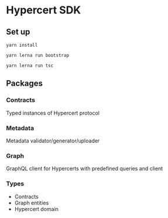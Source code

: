 # Hypercert SDK

## Set up

`yarn install`

`yarn lerna run bootstrap`

`yarn lerna run tsc`

## Packages

### Contracts

Typed instances of Hypercert protocol

### Metadata

Metadata validator/generator/uploader

### Graph

GraphQL client for Hypercerts with predefined queries and client

### Types

* Contracts
* Graph entities
* Hypercert domain

